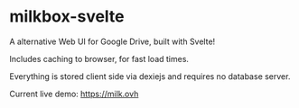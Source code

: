 # milkbox-svelte
A alternative Web UI for Google Drive, built with Svelte!

Includes caching to browser, for fast load times. 

Everything is stored client side via dexiejs and requires no database server.

Current live demo:
https://milk.ovh
